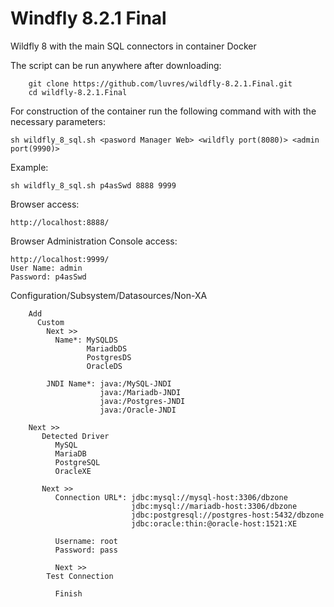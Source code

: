 # Windfly 8.2.1 Final

Wildfly 8 with the main SQL connectors in container Docker

The script can be run anywhere after downloading:

        git clone https://github.com/luvres/wildfly-8.2.1.Final.git
        cd wildfly-8.2.1.Final

For construction of the container run the following command with with the necessary parameters:

	sh wildfly_8_sql.sh <pasword Manager Web> <wildfly port(8080)> <admin port(9990)>

Example:

	sh wildfly_8_sql.sh p4asSwd 8888 9999

Browser access:

	http://localhost:8888/

Browser Administration Console access:

	http://localhost:9999/
	User Name: admin
	Password: p4asSwd


Configuration/Subsystem/Datasources/Non-XA
```
	Add
	  Custom
	    Next >>
	      Name*: MySQLDS
	             MariadbDS
	             PostgresDS
	             OracleDS

        JNDI Name*: java:/MySQL-JNDI
                    java:/Mariadb-JNDI
                    java:/Postgres-JNDI
                    java:/Oracle-JNDI

	Next >>
	   Detected Driver
	      MySQL
	      MariaDB
	      PostgreSQL
	      OracleXE

 	   Next >>
 	      Connection URL*: jdbc:mysql://mysql-host:3306/dbzone
	                       jdbc:mysql://mariadb-host:3306/dbzone
	                       jdbc:postgresql://postgres-host:5432/dbzone
	                       jdbc:oracle:thin:@oracle-host:1521:XE

	      Username: root
	      Password: pass

	      Next >>
		Test Connection

	      Finish
```

